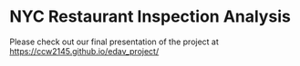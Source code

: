 # NYC Restaurant Inspection Analysis

Please check out our final presentation of the project at https://ccw2145.github.io/edav_project/
